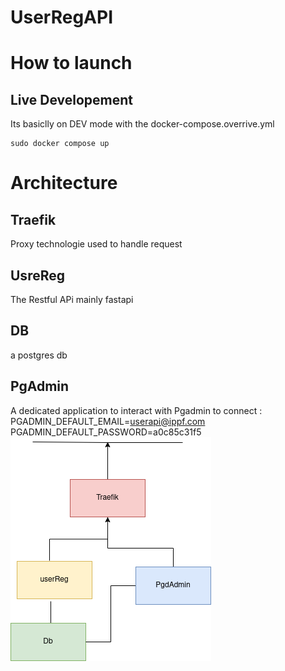 # UserRegAPI
# How to launch 
## Live Developement
Its basiclly on DEV mode with the docker-compose.overrive.yml


```console
sudo docker compose up 
```
# Architecture
## Traefik
Proxy technologie used to handle request
## UsreReg
The Restful APi mainly fastapi
## DB
a postgres db
## PgAdmin
A dedicated application to interact with Pgadmin
to connect  : 
<br>PGADMIN_DEFAULT_EMAIL=userapi@ippf.com
<br>PGADMIN_DEFAULT_PASSWORD=a0c85c31f5
<br>
![Drag Racing](./docs/archi.png)

